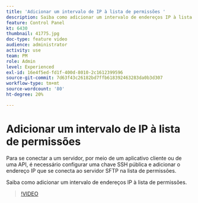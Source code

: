 ```yaml
---
title: 'Adicionar um intervalo de IP à lista de permissões '
description: Saiba como adicionar um intervalo de endereços IP à lista de permissões.
feature: Control Panel
kt: 6430
thumbnail: 41775.jpg
doc-type: feature video
audience: administrator
activity: use
team: PM
role: Admin
level: Experienced
exl-id: 16e4f5ed-fd1f-400d-8010-2c1612399596
source-git-commit: 7d63f43c26182bd7ffb618392463283da0b3d307
workflow-type: tm+mt
source-wordcount: '80'
ht-degree: 20%

---
```


# Adicionar um intervalo de IP à lista de permissões

Para se conectar a um servidor, por meio de um aplicativo cliente ou de uma API, é necessário configurar uma chave SSH pública e adicionar o endereço IP que se conecta ao servidor SFTP na lista de permissões.

Saiba como adicionar um intervalo de endereços IP à lista de permissões.

>[!VIDEO](https://video.tv.adobe.com/v/41775?quality=12)
